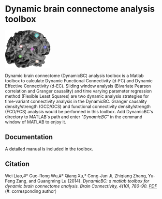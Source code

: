 Dynamic brain connectome analysis toolbox
========
![DynamicBC](https://github.com/guorongwu/DynamicBC/raw/master/DynamicBC_logo.gif)

Dynamic brain connectome (DynamicBC) analysis toolbox is a Matlab toolbox to calculate Dynamic Functional Connectivity (d-FC) and Dynamic Effective Connectivity (d-EC). Sliding window analysis (Bivariate Pearson correlation and Granger causality) and time varying parameter regression method (Flexible Least Squares) are two dynamic analysis strategies for time-variant connectivity analysis in the DynamicBC. Granger causality density/strength (GCD/GCS) and functional connectivity density/strength (FCD/FCS) analysis would be performed in this toolbox. Add DynamicBC's directory to MATLAB's path and enter "_DynamicBC_" in the command window of MATLAB to enjoy it.

Documentation
-------------
A detailed manual is included in the toolbox.

**Citation**
--------

Wei Liao,#* Guo-Rong Wu,#* Qiang Xu,* Gong-Jun Ji, Zhiqiang Zhang, Yu-Feng Zang, and Guangming Lu (2014). _DynamicBC: a matlab toolbox for dynamic brain connectome analysis. Brain Connectivity, 4(10), 780-90. [PDF](https://github.com/guorongwu/DynamicBC/blob/master/doc/2014_DynamicBC.pdf)_ (#: corresponding author)